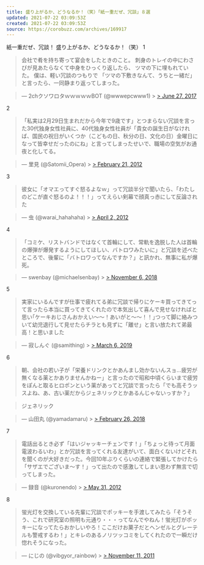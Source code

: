 ```yaml
---
title: 盛り上がるか、どうなるか！（笑）「紙一重だぜ、冗談」８選
updated: 2021-07-22 03:09:53Z
created: 2021-07-22 03:09:53Z
source: https://corobuzz.com/archives/169917
---
```


紙一重だぜ、冗談！
盛り上がるか、どうなるか！（笑）
1
> 会社で肴を持ち寄って宴会をしたときのこと。
> 刺身のトレイの中にわさびが見あたらなくて中身をひっくり返したら、
> ツマの下に埋もれていた。
> 僕は、軽い冗談のつもりで
> 「ツマの下敷きなんて、うちと一緒だ」
> と言ったら、一同静まり返ってしまった。

> — 2chクソワロタｗｗｗｗｗBOT (@wwwepcwww1) > [> June 27, 2017](https://twitter.com/wwwepcwww1/status/879620849292107780?ref_src=twsrc%5Etfw)

2

> 「私実は2月29日生まれだから今年で9歳です」とつまらない冗談を言った30代独身女性社員に、40代独身女性社員が「貴女の誕生日がなければ、国民の祝日がいくつか（こどもの日、秋分の日、文化の日）金曜日になって皆幸せだったのにね」と言ってしまったせいで、職場の空気がお通夜と化してる。

> — 里見 (@Satomii_Opera) > [> February 21, 2012](https://twitter.com/Satomii_Opera/status/171788905723592708?ref_src=twsrc%5Etfw)

3
> 彼女に「オマエってすぐ怒るよなｗ」って冗談半分で聞いたら、「わたしのどこが直ぐ怒るのよ！！！」ってえらい剣幕で顔真っ赤にして反論された

> — 虫 (@warai_hahahaha) > [> April 2, 2012](https://twitter.com/warai_hahahaha/status/186720271451959297?ref_src=twsrc%5Etfw)

4

> 「コミケ、リストバンドではなくて首輪にして、常軌を逸脱した人は首輪の爆弾が爆発するようにしてほしい、バトロワみたいに」と冗談を述べたところで、後輩に「バトロワってなんですか？」と訊かれ、無事に私が爆死。

> — swenbay (@michaelsenbay) > [> November 6, 2018](https://twitter.com/michaelsenbay/status/1059631662542159872?ref_src=twsrc%5Etfw)

5

> 実家にいるんですが仕事で疲れてる弟に冗談で帰りにケーキ買ってきてって言ったら本当に買ってきてくれたので本気出して喜んで見せなければと思い｢ケーキおじさんおかえい〜〜！あいがと〜〜！！｣つって脚に絡みついて幼児退行して見せたらチラとも見ずに「離せ」と言い放たれて弟最高！と思いました

> — 寂しんぐ (@samithing) > [> March 6, 2019](https://twitter.com/samithing/status/1103276290377900032?ref_src=twsrc%5Etfw)

6

> 朝、会社の若い子が「栄養ドリンクとかあんまし効かないんスョ…疲労が無くなる薬とかありませんかねー」と言ったので昭和中頃くらいまで疲労をぽんと取るヒロポンという薬があってと冗談で言ったら「でも高そうッスよね、あ、古い薬だからジェネリックとかあるんじゃないっすか？」

> ジェネリック

> — 山田丸 (@yamadamaru) > [> February 26, 2018](https://twitter.com/yamadamaru/status/968265342538596352?ref_src=twsrc%5Etfw)

7

> 電話出るとき必ず「はいジャッキーチェンです！」「ちょっと待って月面電波わるいわ」とか冗談を言ってくれる友達がいて、面白くないけどそれを聞くのが大好きだった。今回10年ぶりくらいの連絡で緊張してかけたら「サザエでございま～す！」って出たので感激してしまい思わず無言で切ってしまった。

> — 録音 (@kuronendo) > [> May 31, 2012](https://twitter.com/kuronendo/status/208028019804221442?ref_src=twsrc%5Etfw)

8

> 蛍光灯を交換している先輩に冗談でポッキーを手渡してみたら「そうそう、これで研究室の照明も元通り・・・ってなんでやねん！蛍光灯がポッキーになってたらおかしいやろ！ここだけお菓子だとヘンゼルとグレーテルも警戒するわ！」とキレのあるノリツッコミをしてくれたので一瞬だけ惚れそうになった。

> — にじの (@vibgyor_rainbow) > [> November 11, 2011](https://twitter.com/vibgyor_rainbow/status/134814617607213056?ref_src=twsrc%5Etfw)